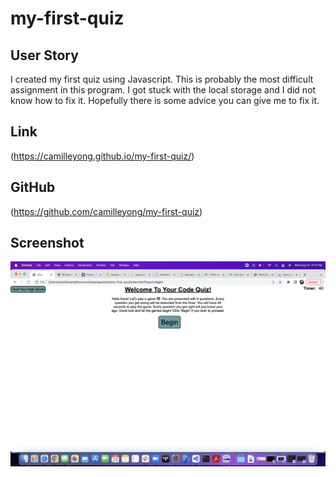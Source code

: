 # my-first-quiz

## User Story
I created my first quiz using Javascript. This is probably the most difficult assignment
in this program. I got stuck with the local storage and I did not know how to fix it.
Hopefully there is some advice you can give me to fix it. 

## Link
(https://camilleyong.github.io/my-first-quiz/)

## GitHub
(https://github.com/camilleyong/my-first-quiz)

## Screenshot

![Screenshot](./assets/Screen%20Shot%202022-08-24%20at%208.10.53%20PM.png)